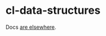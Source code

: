 # cl-data-structures
Docs [are elsewhere](https://sirherrbatka.github.io/cl-data-structures/main.html).
